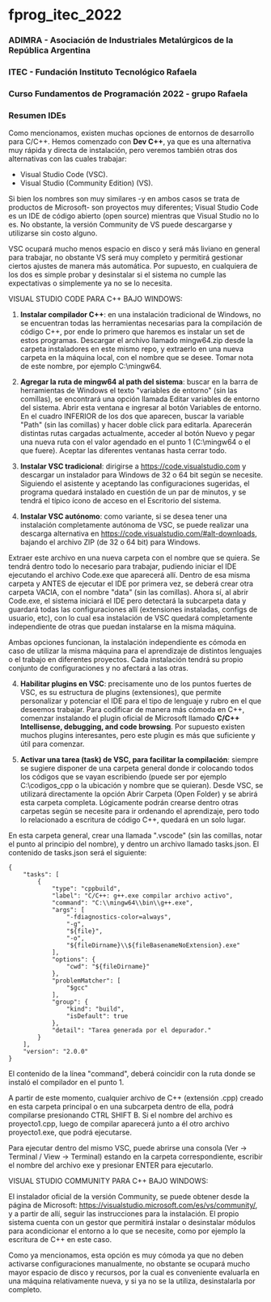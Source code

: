 # fprog_itec_2022
### ADIMRA - Asociación de Industriales Metalúrgicos de la República Argentina
### ITEC - Fundación Instituto Tecnológico Rafaela
### Curso Fundamentos de Programación 2022 - grupo Rafaela

### Resumen IDEs

Como mencionamos, existen muchas opciones de entornos de desarrollo para C/C++. Hemos comenzado con **Dev C++**, ya que es una alternativa muy rápida y directa de instalación, pero veremos también otras dos alternativas con las cuales trabajar:

* Visual Studio Code (VSC).
* Visual Studio (Community Edition) (VS).

Si bien los nombres son muy similares -y en ambos casos se trata de productos de Microsoft- son proyectos muy diferentes; Visual Studio Code es un IDE de código abierto (open source) mientras que Visual Studio no lo es. No obstante, la versión Community de VS puede descargarse y utilizarse sin costo alguno.

VSC ocupará mucho menos espacio en disco y será más liviano en general para trabajar, no obstante VS será muy completo y permitirá gestionar ciertos ajustes de manera más automática. Por supuesto, en cualquiera de los dos es simple probar y desinstalar si el sistema no cumple las expectativas o simplemente ya no se lo necesita.

VISUAL STUDIO CODE PARA C++ BAJO WINDOWS:

1. **Instalar compilador C++**: en una instalación tradicional de Windows, no se encuentran todas las herramientas necesarias para la compilación de código C++, por ende lo primero que haremos es instalar un set de estos programas. Descargar el archivo llamado mingw64.zip desde la carpeta instaladores en este mismo repo, y extraerlo en una nueva carpeta en la máquina local, con el nombre que se desee. Tomar nota de este nombre, por ejemplo C:\mingw64.

2. **Agregar la ruta de mingw64 al path del sistema**: buscar en la barra de herramientas de Windows el texto "variables de entorno" (sin las comillas), se encontrará una opción llamada Editar variables de entorno del sistema. Abrir esta ventana e ingresar al botón Variables de entorno. En el cuadro INFERIOR de los dos que aparecen, buscar la variable "Path" (sin las comillas) y hacer doble click para editarla. Aparecerán distintas rutas cargadas actualmente, acceder al botón Nuevo y pegar una nueva ruta con el valor agendado en el punto 1 (C:\mingw64 o el que fuere). Aceptar las diferentes ventanas hasta cerrar todo.

2. **Instalar VSC tradicional**: dirigirse a https://code.visualstudio.com y descargar un instalador para Windows de 32 o 64 bit según se necesite. Siguiendo el asistente y aceptando las configuraciones sugeridas, el programa quedará instalado en cuestión de un par de minutos, y se tendrá el típico ícono de acceso en el Escritorio del sistema.

3. **Instalar VSC autónomo**: como variante, si se desea tener una instalación completamente autónoma de VSC, se puede realizar una descarga alternativa en https://code.visualstudio.com/#alt-downloads, bajando el archivo ZIP (de 32 o 64 bit) para Windows. 

Extraer este archivo en una nueva carpeta con el nombre que se quiera. Se tendrá dentro todo lo necesario para trabajar, pudiendo iniciar el IDE ejecutando el archivo Code.exe que aparecerá allí. Dentro de esa misma carpeta y ANTES de ejecutar el IDE por primera vez, se deberá crear otra carpeta VACIA, con el nombre "data" (sin las comillas). Ahora sí, al abrir Code.exe, el sistema iniciará el IDE pero detectará la subcarpeta data y guardará todas las configuraciones allí (extensiones instaladas, configs de usuario, etc), con lo cual esa instalación de VSC quedará completamente independiente de otras que puedan instalarse en la misma máquina.

Ambas opciones funcionan, la instalación independiente es cómoda en caso de utilizar la misma máquina para el aprendizaje de distintos lenguajes o el trabajo en diferentes proyectos. Cada instalación tendrá su propio conjunto de configuraciones y no afectará a las otras.

4. **Habilitar plugins en VSC**: precisamente uno de los puntos fuertes de VSC, es su estructura de plugins (extensiones), que permite personalizar y potenciar el IDE para el tipo de lenguaje y rubro en el que deseemos trabajar. Para codificar de manera más cómoda en C++, comenzar instalando el plugin oficial de Microsoft llamado **C/C++ Intellisense, debugging, and code browsing**. Por supuesto existen muchos plugins interesantes, pero este plugin es más que suficiente y útil para comenzar.

5. **Activar una tarea (task) de VSC, para facilitar la compilación**: siempre se sugiere disponer de una carpeta general donde ir colocando todos los códigos que se vayan escribiendo (puede ser por ejemplo C:\codigos_cpp o la ubicación y nombre que se quieran). Desde VSC, se utilizará directamente la opción Abrir Carpeta (Open Folder) y se abrirá esta carpeta completa. Lógicamente podrán crearse dentro otras carpetas según se necesite para ir ordenando el aprendizaje, pero todo lo relacionado a escritura de código C++, quedará en un solo lugar.

En esta carpeta general, crear una llamada ".vscode" (sin las comillas, notar el punto al principio del nombre), y dentro un archivo llamado tasks.json. El contenido de tasks.json será el siguiente:

```
{
    "tasks": [
        {
            "type": "cppbuild",
            "label": "C/C++: g++.exe compilar archivo activo",
            "command": "C:\\mingw64\\bin\\g++.exe",
            "args": [
                "-fdiagnostics-color=always",
                "-g",
                "${file}",
                "-o",
                "${fileDirname}\\${fileBasenameNoExtension}.exe"
            ],
            "options": {
                "cwd": "${fileDirname}"
            },
            "problemMatcher": [
                "$gcc"
            ],
            "group": {
                "kind": "build",
                "isDefault": true
            },
            "detail": "Tarea generada por el depurador."
        }
    ],
    "version": "2.0.0"
}
```

El contenido de la línea "command", deberá coincidir con la ruta donde se instaló el compilador en el punto 1.

A partir de este momento, cualquier archivo de C++ (extensión .cpp) creado en esta carpeta principal o en una subcarpeta dentro de ella, podrá compilarse presionando CTRL SHIFT B. Si el nombre del archivo es proyecto1.cpp, luego de compilar aparecerá junto a él otro archivo proyecto1.exe, que podrá ejecutarse.

Para ejecutar dentro del mismo VSC, puede abrirse una consola (Ver -> Terminal / View -> Terminal) estando en la carpeta correspondiente, escribir el nombre del archivo exe y presionar ENTER para ejecutarlo.


VISUAL STUDIO COMMUNITY PARA C++ BAJO WINDOWS:

El instalador oficial de la versión Community, se puede obtener desde la página de Microsoft: https://visualstudio.microsoft.com/es/vs/community/, y a partir de allí, seguir las instrucciones para la instalación. El propio sistema cuenta con un gestor que permitirá instalar o desinstalar módulos para acondicionar el entorno a lo que se necesite, como por ejemplo la escritura de C++ en este caso.

Como ya mencionamos, esta opción es muy cómoda ya que no deben activarse configuraciones manualmente, no obstante se ocupará mucho mayor espacio de disco y recursos, por la cual es conveniente evaluarla en una máquina relativamente nueva, y si ya no se la utiliza, desinstalarla por completo.
